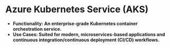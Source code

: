 # Azure Kubernetes Service (AKS)
- <b>Functionality: An enterprise-grade Kubernetes container orchestration service.
- <b>Use Cases:</b> Suited for modern, microservices-based applications and continuous integration/continuous deployment (CI/CD) workflows.